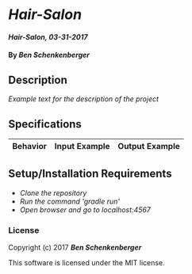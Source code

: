 # _Hair-Salon_

#### _Hair-Salon, 03-31-2017_

#### By _**Ben Schenkenberger**_

## Description
_Example text for the description of the project_


## Specifications

| Behavior                   | Input Example     | Output Example    |
| -------------------------- | -----------------:| -----------------:|



## Setup/Installation Requirements

* _Clone the repository_
* _Run the command 'gradle run'_
* _Open browser and go to localhost:4567_


### License

Copyright (c) 2017 **_Ben Schenkenberger_**

This software is licensed under the MIT license.
